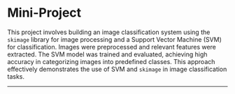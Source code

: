 # Mini-Project
This project involves building an image classification system using the `skimage` library for image processing and a Support Vector Machine (SVM) for classification. Images were preprocessed and relevant features were extracted. The SVM model was trained and evaluated, achieving high accuracy in categorizing images into predefined classes. This approach effectively demonstrates the use of SVM and `skimage` in image classification tasks.

---
